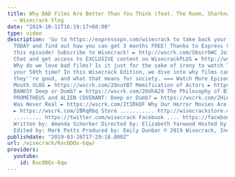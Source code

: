 ```yaml
---
title: Why BAD Films Are Better Than You Think (feat. The Room, Sharknado, Troll 2)
  – Wisecrack Vlog
date: "2019-10-11T16:19:17+08:00"
type: video
description: 'Go to https://expressvpn.com/wisecrack to take back your Internet privacy
  TODAY and find out how you can get 3 months FREE! Thanks to Express VPN for sponsoring
  this episode! Subscribe to Wisecrack! ► http://wscrk.com/SbscrbWC Join Our Discord
  Chat and get access to EXCLUSIVE content on WisecrackPLUS ► http://wscrk.com/YtWcPls
  Why do we love bad films? Is it just for the sake of irony to watch The Room for
  your 50th time? In this Wisecrack Edition, we dive into why films can be so bad
  they''re good, and what that means for society. === Watch More Episodes! === Big
  Mouth VLOG ► https://wscrk.com/2OnuYB7 Memification of Actors ► https://wscrk.com/2ukigtr
  BANKSY Deep or Dumb? ► https://wscrk.com/2OdhA29 The Philosophy of BILLIONS ► https://wscrk.com/2TSd6mM
  PROMETHEUS and ALIEN COVENANT: Deep or Dumb? ► https://wscrk.com/2Hie8ly Why FYRE
  Was Never Real ► https://wscrk.com/2tIRkDF Why Our Horror Movies Are Different Now
  ► https://wscrk.com/2BRqRbq Store ........... http://wisecrackstore.com Twitter
  ......... https://twitter.com/wisecrack Facebook .... https://facebook.com/wisecrackedu
  Written by: Amanda Scherker Directed by: Elizabeth Yarwood Hosted by: Jared Bauer
  Edited by: Mark Potts Produced by: Emily Dunbar © 2019 Wisecrack, Inc.'
publishdate: "2019-03-26T17:29:18.000Z"
url: /wisecrack/Rxc0DQs-6qw/
providers:
  youtube:
    id: Rxc0DQs-6qw
---
```

